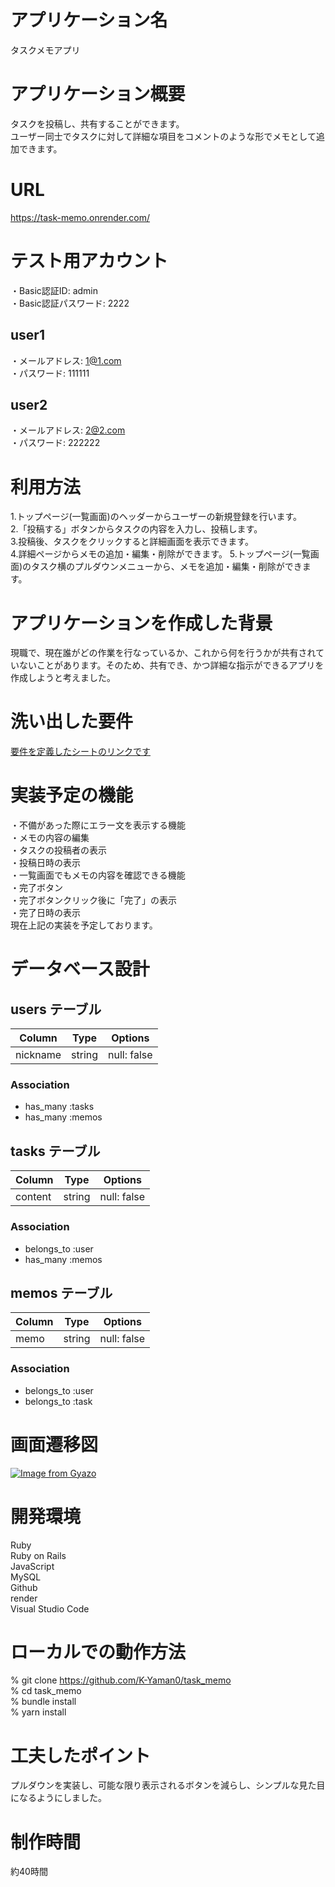 # アプリケーション名
タスクメモアプリ

# アプリケーション概要
タスクを投稿し、共有することができます。  
ユーザー同士でタスクに対して詳細な項目をコメントのような形でメモとして追加できます。

# URL
https://task-memo.onrender.com/

# テスト用アカウント
・Basic認証ID: admin  
・Basic認証パスワード: 2222
## user1
・メールアドレス: 1@1.com  
・パスワード: 111111
## user2
・メールアドレス: 2@2.com  
・パスワード: 222222

# 利用方法
1.トップページ(一覧画面)のヘッダーからユーザーの新規登録を行います。  
2.「投稿する」ボタンからタスクの内容を入力し、投稿します。  
3.投稿後、タスクをクリックすると詳細画面を表示できます。  
4.詳細ページからメモの追加・編集・削除ができます。
5.トップページ(一覧画面)のタスク横のプルダウンメニューから、メモを追加・編集・削除ができます。

# アプリケーションを作成した背景
現職で、現在誰がどの作業を行なっているか、これから何を行うかが共有されていないことがあります。そのため、共有でき、かつ詳細な指示ができるアプリを作成しようと考えました。

# 洗い出した要件
[要件を定義したシートのリンクです](https://docs.google.com/spreadsheets/d/1uQOjEZ6VTFH8WuSglWuwanbcirj4rKhglmTaZP6GCqo/edit?usp=sharing)

# 実装予定の機能
・不備があった際にエラー文を表示する機能  
・メモの内容の編集  
・タスクの投稿者の表示  
・投稿日時の表示  
・一覧画面でもメモの内容を確認できる機能  
・完了ボタン  
・完了ボタンクリック後に「完了」の表示  
・完了日時の表示  
現在上記の実装を予定しております。

# データベース設計
## users テーブル

| Column                  | Type   | Options                   |
| ----------------------- | ------ | ------------------------- |
| nickname                | string | null: false               |

### Association

- has_many :tasks
- has_many :memos

## tasks テーブル

| Column                  | Type   | Options                   |
| ----------------------- | ------ | ------------------------- |
| content                 | string | null: false               |

### Association

- belongs_to :user
- has_many :memos

## memos テーブル

| Column                  | Type   | Options                   |
| ----------------------- | ------ | ------------------------- |
| memo                    | string | null: false               |

### Association

- belongs_to :user
- belongs_to :task


# 画面遷移図
[![Image from Gyazo](https://i.gyazo.com/744a0a6bb45e11548745f2d395a8cafb.png)](https://gyazo.com/744a0a6bb45e11548745f2d395a8cafb)

# 開発環境
Ruby  
Ruby on Rails  
JavaScript  
MySQL  
Github  
render  
Visual Studio Code


# ローカルでの動作方法
% git clone https://github.com/K-Yaman0/task_memo  
% cd task_memo  
% bundle install  
% yarn install

# 工夫したポイント
プルダウンを実装し、可能な限り表示されるボタンを減らし、シンプルな見た目になるようにしました。

# 制作時間
約40時間
